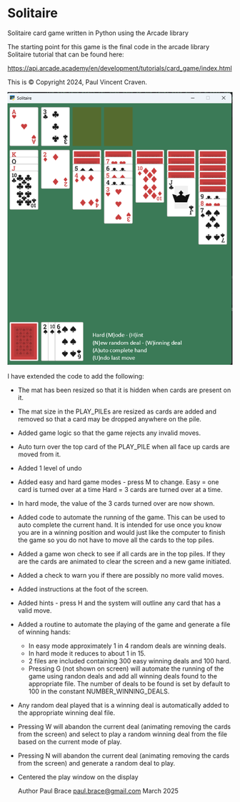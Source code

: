 # Solitaire
Solitaire card game written in Python using the Arcade library

The starting point for this game is the final code in the arcade library Solitaire tutorial that can be found here:

https://api.arcade.academy/en/development/tutorials/card_game/index.html

This is © Copyright 2024, Paul Vincent Craven.

![game.png](game.png)

I have extended the code to add the following:

- The mat has been resized so that it is hidden when cards are present on it.
- The mat size in the PLAY_PILEs are resized as cards are added and removed so that a card may be dropped anywhere on the pile.
- Added game logic so that the game rejects any invalid moves.
- Auto turn over the top card of the PLAY_PILE when all face up cards are moved from it.
- Added 1 level of undo
- Added easy and hard game modes - press M to change. Easy = one card is turned over at a time Hard = 3 cards are turned over at a time.
- In hard mode, the value of the 3 cards turned over are now shown.
- Added code to automate the running of the game. This can be used to auto complete the current hand. It is intended for use once you know you are in a winning position and would just like the computer to finish the game so you do not have to move all the cards to the top piles.
- Added a game won check to see if all cards are in the top piles. If they are the cards are animated to clear the screen and a new game initiated.
- Added a check to warn you if there are possibly no more valid moves.
- Added instructions at the foot of the screen.
- Added hints - press H and the system will outline any card that has a valid move.
- Added a routine to automate the playing of the game and generate a file of winning hands:
  - In easy mode approximately 1 in 4 random deals are winning deals.
  - In hard mode it reduces to about 1 in 15.
  - 2 files are included containing 300 easy winning deals and 100 hard.
  - Pressing G (not shown on screen) will automate the running of the game using randon deals and add all winning deals found to the appropriate file. The number of deals to be found is set by default to 100 in the constant NUMBER_WINNING_DEALS.
- Any random deal played that is a winning deal is automatically added to the appropriate winning deal file.
- Pressing W will abandon the current deal (animating removing the cards from the screen) and select to play a random winning deal from the file based on the current mode of play.
- Pressing N will abandon the current deal (animating removing the cards from the screen) and generate a random deal to play.
- Centered the play window on the display


    Author Paul Brace
    paul.brace@gmail.com
    March 2025